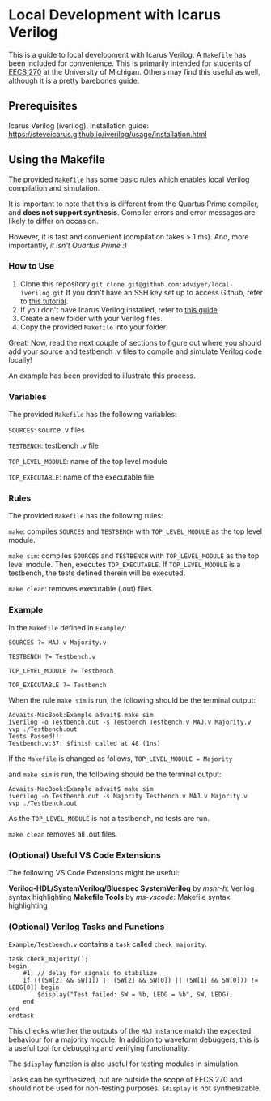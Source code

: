 # Local Development with Icarus Verilog
This is a guide to local development with Icarus Verilog.
A `Makefile` has been included for convenience. 
This is primarily intended for students of [EECS 270](https://ece.engin.umich.edu/academics/course-information/course-descriptions/eecs-270/) at the University of Michigan.
Others may find this useful as well, although it is a pretty barebones guide.

## Prerequisites
Icarus Verilog (iverilog). Installation guide: https://steveicarus.github.io/iverilog/usage/installation.html

## Using the Makefile
The provided `Makefile` has some basic rules which enables local Verilog compilation and simulation.

It is important to note that this is different from the Quartus Prime compiler, and **does not support synthesis**. Compiler errors and error messages are likely to differ on occasion.

However, it is fast and convenient (compilation takes > 1 ms). 
And, more importantly, *it isn't Quartus Prime \:)*

### How to Use
1. Clone this repository
`git clone git@github.com:adviyer/local-iverilog.git`
If you don't have an SSH key set up to access Github, refer to [this tutorial](https://docs.github.com/en/authentication/connecting-to-github-with-ssh/generating-a-new-ssh-key-and-adding-it-to-the-ssh-agent).
2. If you don't have Icarus Verilog installed, refer to [this guide](https://steveicarus.github.io/iverilog/usage/installation.html).
3. Create a new folder with your Verilog files. 
4. Copy the provided `Makefile` into your folder.

Great! Now, read the next couple of sections to figure out where you should add your source and testbench .v files to compile and simulate Verilog code locally!

An example has been provided to illustrate this process.
### Variables
The provided `Makefile` has the following variables:

`SOURCES`: source .v files

`TESTBENCH`: testbench .v file

`TOP_LEVEL_MODULE`: name of the top level module

`TOP_EXECUTABLE`: name of the executable file

### Rules
The provided `Makefile` has the following rules:

`make`: compiles `SOURCES` and `TESTBENCH` with `TOP_LEVEL_MODULE` as the top level module.

`make sim`: compiles `SOURCES` and `TESTBENCH` with `TOP_LEVEL_MODULE` as the top level module. Then, executes `TOP_EXECUTABLE`. If `TOP_LEVEL_MODULE` is a testbench, the tests defined therein will be executed.

`make clean`: removes executable (.out) files.

### Example

In the `Makefile` defined in `Example/`:
```
SOURCES ?= MAJ.v Majority.v

TESTBENCH ?= Testbench.v

TOP_LEVEL_MODULE ?= Testbench

TOP_EXECUTABLE ?= Testbench
```
When the rule `make sim` is run, the following should be the terminal output:
```
Advaits-MacBook:Example advait$ make sim
iverilog -o Testbench.out -s Testbench Testbench.v MAJ.v Majority.v
vvp ./Testbench.out
Tests Passed!!!
Testbench.v:37: $finish called at 48 (1ns)
```

If the `Makefile` is changed as follows,
`TOP_LEVEL_MODULE = Majority`

and `make sim` is run, the following should be the terminal output:
```
Advaits-MacBook:Example advait$ make sim
iverilog -o Testbench.out -s Majority Testbench.v MAJ.v Majority.v
vvp ./Testbench.out
```

As the `TOP_LEVEL_MODULE` is not a testbench, no tests are run.

`make clean` removes all .out files.

### (Optional) Useful VS Code Extensions
The following VS Code Extensions might be useful:

**Verilog-HDL/SystemVerilog/Bluespec SystemVerilog** by *mshr-h*: Verilog syntax highlighting
**Makefile Tools** by *ms-vscode*: Makefile syntax highlighting

### (Optional) Verilog Tasks and Functions
`Example/Testbench.v` contains a `task` called `check_majority`.

```
task check_majority();
begin
    #1; // delay for signals to stabilize
    if (((SW[2] && SW[1]) || (SW[2] && SW[0]) || (SW[1] && SW[0])) != LEDG[0]) begin
        $display("Test failed: SW = %b, LEDG = %b", SW, LEDG);
    end
end
endtask
```
This checks whether the outputs of the `MAJ` instance match the expected behaviour for a majority module. In addition to waveform debuggers, this is a useful tool for debugging and verifying functionality.

The `$display` function is also useful for testing modules in simulation.

Tasks can be synthesized, but are outside the scope of EECS 270 and should not be used for non-testing purposes.
`$display` is not synthesizable.


